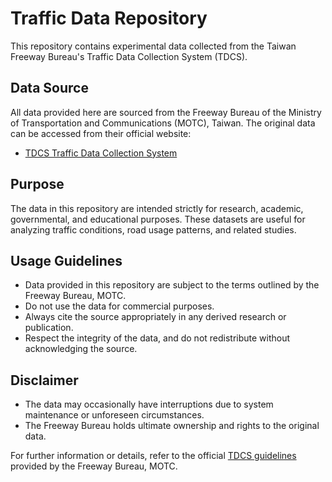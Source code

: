 # Traffic Data Repository

This repository contains experimental data collected from the Taiwan Freeway Bureau's Traffic Data Collection System (TDCS).

## Data Source

All data provided here are sourced from the Freeway Bureau of the Ministry of Transportation and Communications (MOTC), Taiwan. The original data can be accessed from their official website:

- [TDCS Traffic Data Collection System](https://tisvcloud.freeway.gov.tw/history/TDCS/)

## Purpose

The data in this repository are intended strictly for research, academic, governmental, and educational purposes. These datasets are useful for analyzing traffic conditions, road usage patterns, and related studies.

## Usage Guidelines

- Data provided in this repository are subject to the terms outlined by the Freeway Bureau, MOTC.
- Do not use the data for commercial purposes.
- Always cite the source appropriately in any derived research or publication.
- Respect the integrity of the data, and do not redistribute without acknowledging the source.

## Disclaimer

- The data may occasionally have interruptions due to system maintenance or unforeseen circumstances.
- The Freeway Bureau holds ultimate ownership and rights to the original data.

For further information or details, refer to the official [TDCS guidelines](https://tisvcloud.freeway.gov.tw/history/TDCS/) provided by the Freeway Bureau, MOTC.